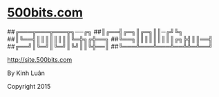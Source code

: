# [500bits.com](http://500bits.com/)

##╔═══╦═══╦═══╦╗──╔╗
##║╔══╣╔═╗║╔═╗║║─╔╝╚╗
##║╚══╣║║║║║║║║╚═╬╗╔╬══╗
##╚══╗║║║║║║║║║╔╗╠╣║║══╣
##╔══╝║╚═╝║╚═╝║╚╝║║╚╬══║
##╚═══╩═══╩═══╩══╩╩═╩══╝

http://site.500bits.com

By Kinh Luân

Copyright 2015
